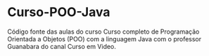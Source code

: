 # Curso-POO-Java
Código fonte das aulas do curso Curso completo de Programação Orientada a Objetos (POO) com a linguagem Java com o professor Guanabara do canal Curso em Video.
